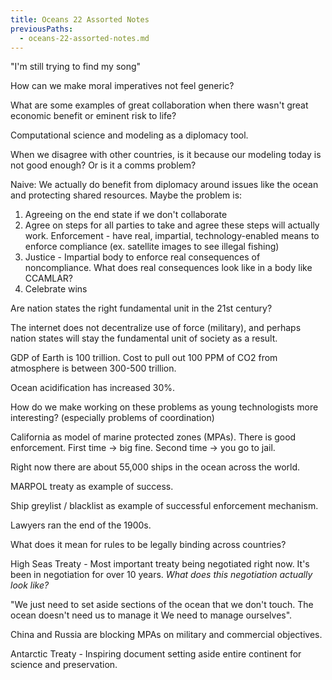```yaml
---
title: Oceans 22 Assorted Notes
previousPaths:
  - oceans-22-assorted-notes.md
---
```

 

"I'm still trying to find my song"

How can we make moral imperatives not feel generic?

What are some examples of great collaboration when there wasn't great economic benefit or eminent risk to life?

Computational science and modeling as a diplomacy tool.

When we disagree with other countries, is it because our modeling today is not good enough? Or is it a comms problem?

Naive: We actually do benefit from diplomacy around issues like the ocean and protecting shared resources. Maybe the problem is:

1. Agreeing on the end state if we don't collaborate
2. Agree on steps for all parties to take and agree these steps will actually work.
	   Enforcement - have real, impartial, technology-enabled means to enforce compliance (ex. satellite images to see illegal fishing)
1. Justice - Impartial body to enforce real consequences of noncompliance. What does real consequences look like in a body like CCAMLAR?
2. Celebrate wins

Are nation states the right fundamental unit in the 21st century?

The internet does not decentralize use of force (military), and perhaps nation states will stay the fundamental unit of society as a result.

GDP of Earth is 100 trillion. Cost to pull out 100 PPM of CO2 from atmosphere is between 300-500 trillion.

Ocean acidification has increased 30%.

How do we make working on these problems as young technologists more interesting? (especially problems of coordination)

California as model of marine protected zones (MPAs). There is good enforcement. First time -> big fine. Second time -> you go to jail.

Right now there are about 55,000 ships in the ocean across the world.

MARPOL treaty as example of success.

Ship greylist / blacklist as example of successful enforcement mechanism.

Lawyers ran the end of the 1900s.

What does it mean for rules to be legally binding across countries?

High Seas Treaty - Most important treaty being negotiated right now. It's been in negotiation for over 10 years. *What does this negotiation actually look like?*

"We just need to set aside sections of the ocean that we don't touch. The ocean doesn't need us to manage it We need to manage ourselves".

China and Russia are blocking MPAs on military and commercial objectives.

Antarctic Treaty - Inspiring document setting aside entire continent for science and preservation.